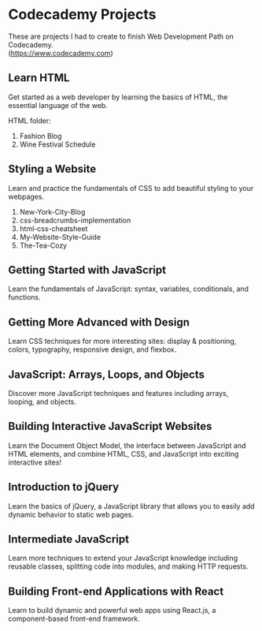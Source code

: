 # Codecademy Projects
 These are projects I had to create to finish Web Development Path on Codecademy.  
 (https://www.codecademy.com)
 
 

## Learn HTML
Get started as a web developer by learning the basics of HTML, the essential language of the web.

HTML folder:

1. Fashion Blog
2. Wine Festival Schedule

## Styling a Website
Learn and practice the fundamentals of CSS to add beautiful styling to your webpages.

1. New-York-City-Blog
2. css-breadcrumbs-implementation
3. html-css-cheatsheet
4. My-Website-Style-Guide
5. The-Tea-Cozy

## Getting Started with JavaScript
Learn the fundamentals of JavaScript: syntax, variables, conditionals, and functions.

## Getting More Advanced with Design
Learn CSS techniques for more interesting sites: display & positioning, colors, typography, responsive design, and flexbox.

## JavaScript: Arrays, Loops, and Objects
Discover more JavaScript techniques and features including arrays, looping, and objects.

## Building Interactive JavaScript Websites
Learn the Document Object Model, the interface between JavaScript and HTML elements, and combine HTML, CSS, and JavaScript into exciting interactive sites!

## Introduction to jQuery
Learn the basics of jQuery, a JavaScript library that allows you to easily add dynamic behavior to static web pages.

## Intermediate JavaScript
Learn more techniques to extend your JavaScript knowledge including reusable classes, splitting code into modules, and making HTTP requests.

## Building Front-end Applications with React
Learn to build dynamic and powerful web apps using React.js, a component-based front-end framework.

